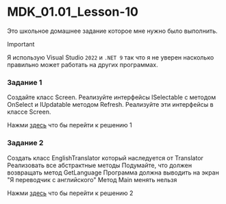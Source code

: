 # MDK_01.01_Lesson-10
Это школьное домашнее задание которое мне нужно было выполнить.

> [!IMPORTANT]
> Я использую Visual Studio `2022` и `.NET 9` так что я не уверен насколько правильно может работать на других программах.

### Задание 1
Создайте класс Screen. Реализуйте интерфейсы ISelectable с методом OnSelect и IUpdatable методом Refresh. Реализуйте эти интерфейсы в классе Screen.

Нажми [здесь](https://github.com/u-Kotovsky/MDK_01.01_Lesson-10/tree/master/MDK_01.01_Lesson-10_Task1) что бы перейти к решению 1

### Задание 2
Создать класс EnglishTranslator который наследуется от Translator
Реализовать все абстрактные методы
Подумайте, что должен возвращать метод GetLanguage
Программа должна выводить на экран "Я переводчик с английского"
Метод Main менять нельзя

Нажми [здесь](https://github.com/u-Kotovsky/MDK_01.01_Lesson-10/tree/master/MDK_01.01_Lesson-10_Task2) что бы перейти к решению 2
